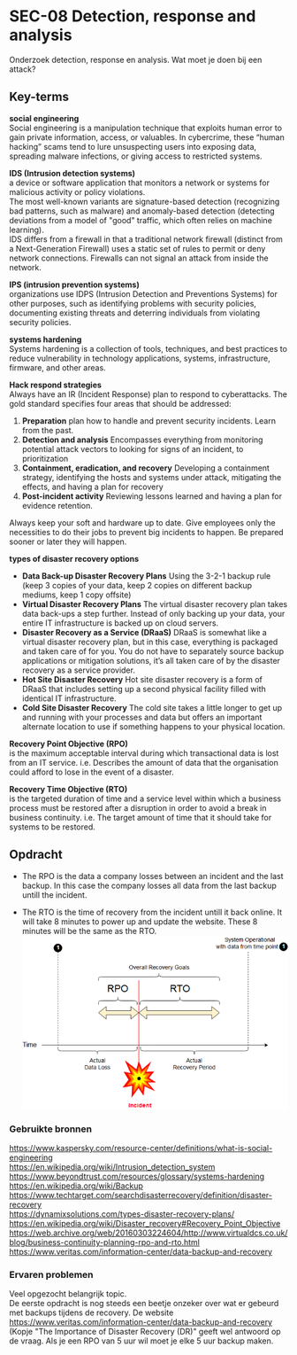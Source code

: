 # SEC-08 Detection, response and analysis
Onderzoek detection, response en analysis. Wat moet je doen bij een attack?

## Key-terms
**social engineering**  
Social engineering is a manipulation technique that exploits human error to gain private information, access, or valuables. In cybercrime, these “human hacking” scams tend to lure unsuspecting users into exposing data, spreading malware infections, or giving access to restricted systems.  

**IDS (Intrusion detection systems)**  
a device or software application that monitors a network or systems for malicious activity or policy violations.  
The most well-known variants are signature-based detection (recognizing bad patterns, such as malware) and anomaly-based detection (detecting deviations from a model of "good" traffic, which often relies on machine learning).  
IDS differs from a firewall in that a traditional network firewall (distinct from a Next-Generation Firewall) uses a static set of rules to permit or deny network connections. Firewalls can not signal an attack from inside the network.

**IPS (intrusion prevention systems)**  
organizations use IDPS (Intrusion Detection and Preventions Systems) for other purposes, such as identifying problems with security policies, documenting existing threats and deterring individuals from violating security policies. 

**systems hardening**  
Systems hardening is a collection of tools, techniques, and best practices to reduce vulnerability in technology applications, systems, infrastructure, firmware, and other areas.  

**Hack respond strategies**  
Always have an IR (Incident Response) plan to respond to cyberattacks. The gold standard specifies four areas that should be addressed:  
1. **Preparation** plan how to handle and prevent security incidents. Learn from the past.
2. **Detection and analysis** Encompasses everything from monitoring potential attack vectors to looking for signs of an incident, to prioritization
3. **Containment, eradication, and recovery**  Developing a containment strategy, identifying the hosts and systems under attack, mitigating the effects, and having a plan for recovery  
4. **Post-incident activity** Reviewing lessons learned and having a plan for evidence retention.  

Always keep your soft and hardware up to date. Give employees only the necessities to do their jobs to prevent big incidents to happen. Be prepared sooner or later they will happen.

**types of disaster recovery options**  
- **Data Back-up Disaster Recovery Plans** Using the 3-2-1 backup rule (keep 3 copies of your data, keep 2 copies on different backup mediums, keep 1 copy offsite)  
- **Virtual Disaster Recovery Plans**  The virtual disaster recovery plan takes data back-ups a step further. Instead of only backing up your data, your entire IT infrastructure is backed up on cloud servers.  
- **Disaster Recovery as a Service (DRaaS)** DRaaS is somewhat like a virtual disaster recovery plan, but in this case, everything is packaged and taken care of for you. You do not have to separately source backup applications or mitigation solutions, it’s all taken care of by the disaster recovery as a service provider.
- **Hot Site Disaster Recovery** Hot site disaster recovery is a form of DRaaS that includes setting up a second physical facility filled with identical IT infrastructure. 
- **Cold Site Disaster Recovery** The cold site takes a little longer to get up and running with your processes and data but offers an important alternate location to use if something happens to your physical location.

**Recovery Point Objective (RPO)**  
is the maximum acceptable interval during which transactional data is lost from an IT service. i.e. Describes the amount of data that the organisation could afford to lose in the event of a disaster.  

**Recovery Time Objective (RTO)**  
is the targeted duration of time and a service level within which a business process must be restored after a disruption in order to avoid a break in business continuity. i.e. The target amount of time that it should take for systems to be restored.  



## Opdracht  
- The RPO is the data a company losses between an incident and the last backup. In this case the company losses all data from the last backup untill the incident. 


- The RTO is the time of recovery from the incident untill it back online. It will take 8 minutes to power up and update the website. These 8 minutes will be the same as the RTO.
![](https://github.com/techgrounds/techgrounds-Rogier1978/blob/main/00_includes/04_Security/SEC_08%20rpo_rto.png)  

### Gebruikte bronnen  
https://www.kaspersky.com/resource-center/definitions/what-is-social-engineering  
https://en.wikipedia.org/wiki/Intrusion_detection_system  
https://www.beyondtrust.com/resources/glossary/systems-hardening  
https://en.wikipedia.org/wiki/Backup  
https://www.techtarget.com/searchdisasterrecovery/definition/disaster-recovery  
https://dynamixsolutions.com/types-disaster-recovery-plans/  
https://en.wikipedia.org/wiki/Disaster_recovery#Recovery_Point_Objective
https://web.archive.org/web/20160303224604/http://www.virtualdcs.co.uk/blog/business-continuity-planning-rpo-and-rto.html  
https://www.veritas.com/information-center/data-backup-and-recovery  


### Ervaren problemen
Veel opgezocht belangrijk topic.  
De eerste opdracht is nog steeds een beetje onzeker over wat er gebeurd met backups tijdens de recovery. De website https://www.veritas.com/information-center/data-backup-and-recovery  (Kopje "The Importance of Disaster Recovery (DR)" geeft wel antwoord op de vraag. Als je een RPO van 5 uur wil moet je elke 5 uur backup maken.
